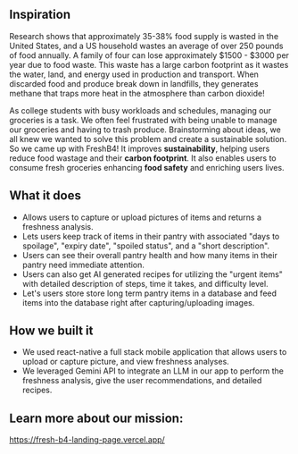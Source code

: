 ## Inspiration
Research shows that approximately 35-38% food supply is wasted in the United States, and a US household wastes an average of over 250 pounds of food annually. A family of four can lose approximately $1500 - $3000 per year due to food waste. This waste has a large carbon footprint as it wastes the water, land, and energy used in production and transport. When discarded food and produce break down in landfills, they generates methane that traps more heat in the atmosphere than carbon dioxide! 

As college students with busy workloads and schedules, managing our groceries is a task. We often feel frustrated with being unable to manage our groceries and having to trash produce. Brainstorming about ideas, we all knew we wanted to solve this problem and create a sustainable solution. So we came up with FreshB4! It improves **sustainability**, helping users reduce food wastage and their **carbon footprint**. It also enables users to consume fresh groceries enhancing **food safety** and enriching users lives.

## What it does
- Allows users to capture or upload pictures of items and returns a freshness analysis.
- Lets users keep track of items in their pantry with associated "days to spoilage", "expiry date", "spoiled status", and a "short description".
- Users can see their overall pantry health and how many items in their pantry need immediate attention.
- Users can also get AI generated recipes for utilizing the "urgent items" with detailed description of steps, time it takes, and difficulty level.
- Let's users store store long term pantry items in a database and feed items into the database right after capturing/uploading images.

## How we built it
- We used react-native a full stack mobile application that allows users to upload or capture picture, and view freshness analyses.
- We leveraged Gemini API to integrate an LLM in our app to perform the freshness analysis, give the user recommendations, and detailed recipes.

## Learn more about our mission:
https://fresh-b4-landing-page.vercel.app/
